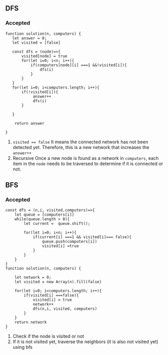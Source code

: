 ## DFS
### Accepted
```
function solution(n, computers) {
   let answer = 0;
   let visited = [false]
    
   const dfs = (node)=>{
       visited[node] = true
       for(let i=0; i<n; i++){
           if(computers[node][i] ===1 &&!visited[i]){
               dfs(i)
           }
       }
   }
   for(let i=0; i<computers.length; i++){
       if(!visited[i]){
            answer++
            dfs(i)
       }
      
   }
    
    return answer

}
```

1. `visited == false`
   It means the connected network has not been detected yet. Therefore, this is a new network that increases the `answer++`
2. Recursive 
   Once a new node is found as a network in `computers`, each item in the `node` needs to be traversed to determine if it is connected or not.



## BFS
### Accepted
```
const dfs = (n,i, visited,computers)=>{
    let queue = [computers[i]]
    while(queue.length > 0){
        let current =  queue.shift();

        for(let i=0; i<n; i++){
            if(current[i] ===1 && visited[i]=== false){
                queue.push(computers[i])
                visited[i] =true
            }
        } 
    } 
}
function solution(n, computers) {
    
    let network = 0;
    let visited = new Array(n).fill(false)
    
    for(let i=0; i<computers.length; i++){
        if(visited[i] ===false){
            visited[i] = true
            network++
            dfs(n,i, visited, computers)
        }
    }
    return network
}
```

1. Check if the node is visited or not
2. If it is not visited yet, traverse the neighbors (it is also not visited yet) using bfs 